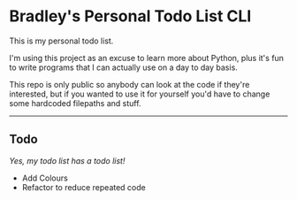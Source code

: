 # Bradley's Personal Todo List CLI
This is my personal todo list.

I'm using this project as an excuse to learn more about Python, plus it's fun to write programs that I can actually use on a day to day basis.

This repo is only public so anybody can look at the code if they're interested, but if you wanted to use it for yourself you'd have to change some hardcoded filepaths and stuff.

<hr>

## Todo
_Yes, my todo list has a todo list!_

- Add Colours
- Refactor to reduce repeated code
